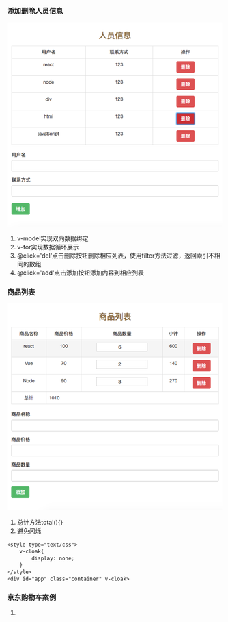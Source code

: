 ### 添加删除人员信息
![Image text](https://github.com/wlimiy/Note/blob/master/vueAddDel/images/img.png)
1. v-model实现双向数据绑定
2. v-for实现数据循环展示
3. @click='del'点击删除按钮删除相应列表，使用filter方法过滤，返回索引不相同的数组
4. @click='add'点击添加按钮添加内容到相应列表
### 商品列表
![Image text](https://github.com/wlimiy/Note/blob/master/vueAddDel/images/vuetotal.png)
1. 总计方法total(){}
2. 避免闪烁
```
<style type="text/css">
    v-cloak{
        display: none;
    }
</style>
<div id="app" class="container" v-cloak>
```
### 京东购物车案例
1.
